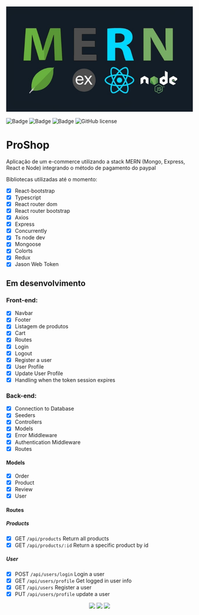 <p align="center">
  <img src="screens/mern.jpeg"/>
</p>

![Badge](https://img.shields.io/github/issues/Matheus-SS/PROSHOP)
![Badge](https://img.shields.io/github/forks/Matheus-SS/PROSHOP)
![Badge](https://img.shields.io/github/stars/Matheus-SS/PROSHOP)
![GitHub license](https://img.shields.io/github/license/Matheus-SS/PROSHOP)

# ProShop

Aplicação de um e-commerce utilizando a stack MERN (Mongo, Express, React e Node) integrando o método de pagamento do paypal

Bibliotecas utilizadas até o momento:

- [x] React-bootstrap
- [x] Typescript
- [x] React router dom
- [x] React router bootstrap
- [x] Axios
- [x] Express
- [x] Concurrently
- [x] Ts node dev
- [x] Mongoose
- [x] Colorts
- [x] Redux
- [x] Jason Web Token

## Em desenvolvimento

### Front-end:

- [x] Navbar
- [x] Footer
- [x] Listagem de produtos
- [x] Cart
- [x] Routes
- [x] Login
- [x] Logout
- [x] Register a user
- [x] User Profile
- [x] Update User Profile
- [x] Handling when the token session expires

### Back-end:

- [x] Connection to Database
- [x] Seeders
- [x] Controllers
- [x] Models
- [x] Error Middleware
- [x] Authentication Middleware
- [x] Routes

#### Models

- [x] Order
- [x] Product
- [x] Review
- [x] User

#### Routes

##### Products

- [x] GET `/api/products` Return all products
- [x] GET `/api/products/:id` Return a specific product by id

##### User

- [x] POST `/api/users/login` Login a user
- [x] GET `/api/users/profile` Get logged in user info
- [x] GET `/api/users` Register a user
- [x] PUT `/api/users/profile` update a user

<!-- Caso deseje rodar na sua máquina, digite:

```
git clone https://github.com/Matheus-SS/PROSHOP.git
``` -->

<!-- Instale todas a dependencias tanto da pasta frontend como backend e na pasta raiz chamada, PROSHOP, digite `yarn dev` que irá rodar tanto o backend e frontend ao mesmo tempo. -->

<p align="center">
  <img src="screens/home.png"/>
  <img src="screens/product.jpg"/>
  <img src="screens/cart.png"/>
</p>
